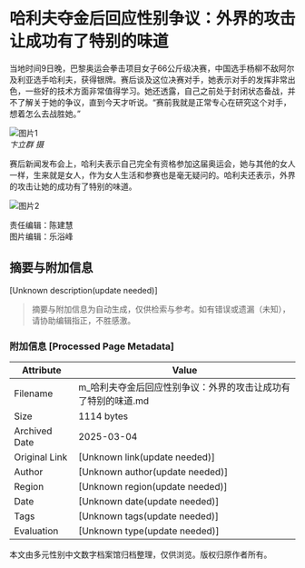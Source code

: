 # 哈利夫夺金后回应性别争议：外界的攻击让成功有了特别的味道

当地时间9日晚，巴黎奥运会拳击项目女子66公斤级决赛，中国选手杨柳不敌阿尔及利亚选手哈利夫，获得银牌。赛后谈及这位决赛对手，她表示对手的发挥非常出色，一些好的技术方面非常值得学习。她还透露，自己之前处于封闭状态备战，并不了解关于她的争议，直到今天才听说。“赛前我就是正常专心在研究这个对手，想着怎么去战胜她。”

![图片1](https://imagecloud.thepaper.cn/thepaper/image/317/519/437.jpg)  
*卞立群 摄*

赛后新闻发布会上，哈利夫表示自己完全有资格参加这届奥运会，她与其他的女人一样，生来就是女人，作为女人生活和参赛也是毫无疑问的。哈利夫还表示，外界的攻击让她的成功有了特别的味道。

![图片2](https://imagecloud.thepaper.cn/thepaper/image/317/527/707.jpg)  

责任编辑：陈建慧  
图片编辑：乐浴峰
<!-- tcd_original_link https://m.thepaper.cn/newsDetail_forward_28369736 -->


## 摘要与附加信息

<!-- tcd_abstract -->
[Unknown description(update needed)]
<!-- tcd_abstract_end -->

> 摘要与附加信息为自动生成，仅供检索与参考。如有错误或遗漏（未知），请协助编辑指正，不胜感激。

### 附加信息 [Processed Page Metadata]

| Attribute       | Value                                  |
|-----------------|----------------------------------------|
| Filename        | m_哈利夫夺金后回应性别争议：外界的攻击让成功有了特别的味道.md                             |
| Size            | 1114 bytes                           |
| Archived Date   | 2025-03-04                             |
| Original Link   | [Unknown link(update needed)]                       |
| Author          | [Unknown author(update needed)]                               |
| Region          | [Unknown region(update needed)]                               |
| Date            | [Unknown date(update needed)]                                 |
| Tags            | [Unknown tags(update needed)]                                 |
| Evaluation            | [Unknown type(update needed)]                                 |
<!-- tcd_table_end -->

本文由多元性别中文数字档案馆归档整理，仅供浏览。版权归原作者所有。
